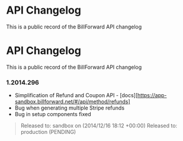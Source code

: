 API Changelog
=============

This is a public record of the BillForward API changelog

API Changelog
=============

This is a public record of the BillForward API changelog

### 1.2014.296 

-   Simplification of Refund and Coupon API - [docs][https://app-sandbox.billforward.net/#/api/method/refunds]
-   Bug when generating multiple Stripe refunds
-   Bug in setup components fixed
 
>   Released to: sandbox on (2014/12/16 18:12 +00:00)​
>   Released to: production (PENDING)​
